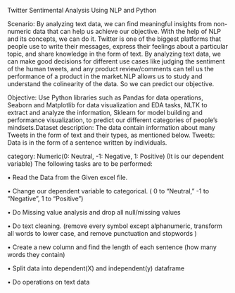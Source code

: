 Twitter Sentimental Analysis Using NLP and Python

Scenario: By analyzing text data, we can find meaningful insights from non-numeric data that can help us achieve our objective. With the help of NLP and its concepts, we can do it. Twitter is one of the biggest platforms that people use to write their messages, express their feelings about a particular topic, and share knowledge in the form of text. By analyzing text data, we can  make good decisions for different use cases like judging the sentiment of the human tweets, and any product review/comments can tell us the performance of a product in the market.NLP allows us to study and understand the colinearity of the data. So we can predict our 
objective. 

Objective: Use Python libraries such as Pandas for data operations, Seaborn and Matplotlib for data visualization and EDA tasks, NLTK to extract and analyze the information, Sklearn for model building and performance visualization, to predict our different categories of people’s mindsets.Dataset description: The data contain information about many Tweets in the form of text and their types, as mentioned below.
Tweets: Data is in the form of a sentence written by individuals.

category: Numeric(0: Neutral, -1: Negative, 1: Positive) (It is our dependent variable)
The following tasks are to be performed:

• Read the Data from the Given excel file.

• Change our dependent variable to categorical. ( 0 to “Neutral,” -1 to “Negative”, 1 to 
“Positive”)

• Do Missing value analysis and drop all null/missing values

• Do text cleaning. (remove every symbol except alphanumeric, transform all words to lower case, and remove punctuation and stopwords )

• Create a new column and find the length of each sentence (how many words they contain)

• Split data into dependent(X) and independent(y) dataframe

• Do operations on text data
